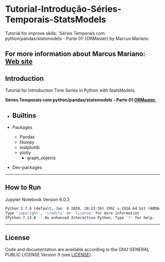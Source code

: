 # Tutorial-Introdução-Séries-Temporais-StatsModels

Tutorial for improve skills: 'Séries Temporais com python/pandas/statsmodels - Parte 01' (ORMaster) by Marcus Mariano


**For more information about Marcus Mariano: [Web site](https://marcusmariano.github.io/mmariano/)**  
---

## Introduction

Tutorial for Introduction Time Series in Python with StatsModels.

**Séries Temporais com python/pandas/statsmodels - Parte 01 [ORMaster.](https://www.youtube.com/playlist?list=PL5fQ3JoS0SZscDaHgXahtx632NMnq5RR-)**

- Builtins
    -

- Packages
    - Pandas
    - Numpy
    - matplotlib
    - plotly
        - graph_objects


- Dev-packages

---

## How to Run

Jupyter Notebook Version 6.0.3  
```sh
Python 3.7.6 (default, Jan  8 2020, 20:23:39) [MSC v.1916 64 bit (AMD64)]
Type 'copyright', 'credits' or 'license' for more information
IPython 7.13.0 -- An enhanced Interactive Python. Type '?' for help.

```

---

## License

Code and documentation are available according to the GNU GENERAL PUBLIC LICENSE Version 3 (see [LICENSE](https://www.gnu.org/licenses/gpl.html)).

